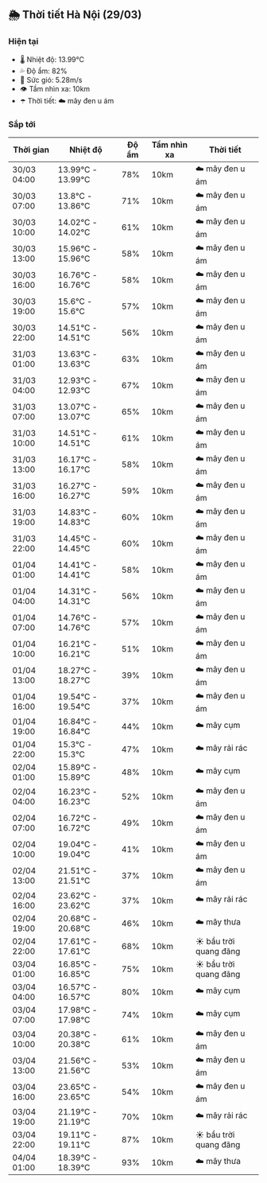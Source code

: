 ## 🌦️ Thời tiết Hà Nội (29/03)

### Hiện tại

- 🌡️ Nhiệt độ: 13.99℃
- 💦 Độ ẩm: 82%
- 💨 Sức gió: 5.28m/s
- 👁️ Tầm nhìn xa: 10km
- ☂️ Thời tiết: ☁️ mây đen u ám

### Sắp tới

| Thời gian | Nhiệt độ | Độ ẩm | Tầm nhìn xa | Thời tiết |
| --- | --- | --- | --- | --- |
| 30/03 04:00 | 13.99℃ - 13.99℃ | 78% | 10km | ☁️ mây đen u ám |
| 30/03 07:00 | 13.8℃ - 13.86℃ | 71% | 10km | ☁️ mây đen u ám |
| 30/03 10:00 | 14.02℃ - 14.02℃ | 61% | 10km | ☁️ mây đen u ám |
| 30/03 13:00 | 15.96℃ - 15.96℃ | 58% | 10km | ☁️ mây đen u ám |
| 30/03 16:00 | 16.76℃ - 16.76℃ | 58% | 10km | ☁️ mây đen u ám |
| 30/03 19:00 | 15.6℃ - 15.6℃ | 57% | 10km | ☁️ mây đen u ám |
| 30/03 22:00 | 14.51℃ - 14.51℃ | 56% | 10km | ☁️ mây đen u ám |
| 31/03 01:00 | 13.63℃ - 13.63℃ | 63% | 10km | ☁️ mây đen u ám |
| 31/03 04:00 | 12.93℃ - 12.93℃ | 67% | 10km | ☁️ mây đen u ám |
| 31/03 07:00 | 13.07℃ - 13.07℃ | 65% | 10km | ☁️ mây đen u ám |
| 31/03 10:00 | 14.51℃ - 14.51℃ | 61% | 10km | ☁️ mây đen u ám |
| 31/03 13:00 | 16.17℃ - 16.17℃ | 58% | 10km | ☁️ mây đen u ám |
| 31/03 16:00 | 16.27℃ - 16.27℃ | 59% | 10km | ☁️ mây đen u ám |
| 31/03 19:00 | 14.83℃ - 14.83℃ | 60% | 10km | ☁️ mây đen u ám |
| 31/03 22:00 | 14.45℃ - 14.45℃ | 60% | 10km | ☁️ mây đen u ám |
| 01/04 01:00 | 14.41℃ - 14.41℃ | 58% | 10km | ☁️ mây đen u ám |
| 01/04 04:00 | 14.31℃ - 14.31℃ | 56% | 10km | ☁️ mây đen u ám |
| 01/04 07:00 | 14.76℃ - 14.76℃ | 57% | 10km | ☁️ mây đen u ám |
| 01/04 10:00 | 16.21℃ - 16.21℃ | 51% | 10km | ☁️ mây đen u ám |
| 01/04 13:00 | 18.27℃ - 18.27℃ | 39% | 10km | ☁️ mây đen u ám |
| 01/04 16:00 | 19.54℃ - 19.54℃ | 37% | 10km | ☁️ mây đen u ám |
| 01/04 19:00 | 16.84℃ - 16.84℃ | 44% | 10km | ☁️ mây cụm |
| 01/04 22:00 | 15.3℃ - 15.3℃ | 47% | 10km | ☁️ mây rải rác |
| 02/04 01:00 | 15.89℃ - 15.89℃ | 48% | 10km | ☁️ mây cụm |
| 02/04 04:00 | 16.23℃ - 16.23℃ | 52% | 10km | ☁️ mây đen u ám |
| 02/04 07:00 | 16.72℃ - 16.72℃ | 49% | 10km | ☁️ mây đen u ám |
| 02/04 10:00 | 19.04℃ - 19.04℃ | 41% | 10km | ☁️ mây đen u ám |
| 02/04 13:00 | 21.51℃ - 21.51℃ | 37% | 10km | ☁️ mây đen u ám |
| 02/04 16:00 | 23.62℃ - 23.62℃ | 37% | 10km | ☁️ mây rải rác |
| 02/04 19:00 | 20.68℃ - 20.68℃ | 46% | 10km | ☁️ mây thưa |
| 02/04 22:00 | 17.61℃ - 17.61℃ | 68% | 10km | ☀️ bầu trời quang đãng |
| 03/04 01:00 | 16.85℃ - 16.85℃ | 75% | 10km | ☀️ bầu trời quang đãng |
| 03/04 04:00 | 16.57℃ - 16.57℃ | 80% | 10km | ☁️ mây cụm |
| 03/04 07:00 | 17.98℃ - 17.98℃ | 74% | 10km | ☁️ mây cụm |
| 03/04 10:00 | 20.38℃ - 20.38℃ | 61% | 10km | ☁️ mây đen u ám |
| 03/04 13:00 | 21.56℃ - 21.56℃ | 53% | 10km | ☁️ mây đen u ám |
| 03/04 16:00 | 23.65℃ - 23.65℃ | 54% | 10km | ☁️ mây đen u ám |
| 03/04 19:00 | 21.19℃ - 21.19℃ | 70% | 10km | ☁️ mây rải rác |
| 03/04 22:00 | 19.11℃ - 19.11℃ | 87% | 10km | ☀️ bầu trời quang đãng |
| 04/04 01:00 | 18.39℃ - 18.39℃ | 93% | 10km | ☁️ mây thưa |
